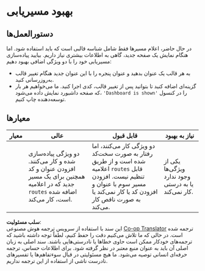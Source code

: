 <!--
CO_OP_TRANSLATOR_METADATA:
{
  "original_hash": "8223e429218befa731dd5bfd22299520",
  "translation_date": "2025-08-24T13:41:57+00:00",
  "source_file": "7-bank-project/1-template-route/assignment.md",
  "language_code": "fa"
}
-->
# بهبود مسیریابی

## دستورالعمل‌ها

در حال حاضر، اعلام مسیرها فقط شامل شناسه قالبی است که باید استفاده شود. اما هنگام نمایش یک صفحه جدید، گاهی به اطلاعات بیشتری نیاز داریم. بیایید پیاده‌سازی مسیریابی خود را با دو ویژگی اضافی بهبود دهیم:

- به هر قالب یک عنوان بدهید و عنوان پنجره را با این عنوان جدید هنگام تغییر قالب به‌روزرسانی کنید.
- گزینه‌ای اضافه کنید تا بتوانید پس از تغییر قالب، کدی اجرا کنید. ما می‌خواهیم هر بار که صفحه داشبورد نمایش داده می‌شود، `'Dashboard is shown'` را در کنسول توسعه‌دهنده چاپ کنیم.

## معیارها

| معیار     | عالی                                                                                                                              | قابل قبول                                                                                                                                                                                | نیاز به بهبود                                         |
| --------- | ---------------------------------------------------------------------------------------------------------------------------------- | ----------------------------------------------------------------------------------------------------------------------------------------------------------------------------------------- | ---------------------------------------------------- |
|           | دو ویژگی پیاده‌سازی شده و کار می‌کنند. افزودن عنوان و کد همچنین برای یک مسیر جدید که در اعلامیه `routes` اضافه شده است، کار می‌کند. | دو ویژگی کار می‌کنند، اما رفتار به صورت سخت‌کد شده است و از طریق اعلامیه `routes` قابل تنظیم نیست. افزودن مسیر سوم با عنوان و افزودن کد یا کار نمی‌کند یا به صورت ناقص کار می‌کند. | یکی از ویژگی‌ها وجود ندارد یا به درستی کار نمی‌کند. |

**سلب مسئولیت**:  
این سند با استفاده از سرویس ترجمه هوش مصنوعی [Co-op Translator](https://github.com/Azure/co-op-translator) ترجمه شده است. در حالی که ما تلاش می‌کنیم دقت را حفظ کنیم، لطفاً توجه داشته باشید که ترجمه‌های خودکار ممکن است حاوی خطاها یا نادرستی‌هایی باشند. سند اصلی به زبان اصلی آن باید به عنوان منبع معتبر در نظر گرفته شود. برای اطلاعات حساس، ترجمه حرفه‌ای انسانی توصیه می‌شود. ما هیچ مسئولیتی در قبال سوءتفاهم‌ها یا تفسیرهای نادرست ناشی از استفاده از این ترجمه نداریم.